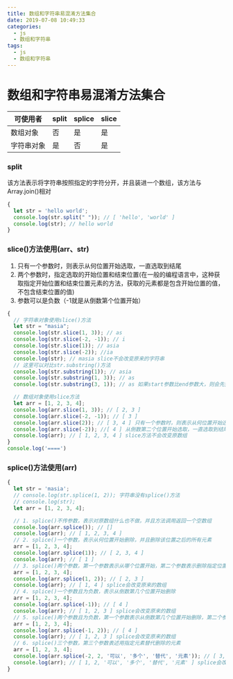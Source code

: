 ```yaml
---
title: 数组和字符串易混淆方法集合
date: 2019-07-08 10:49:33
categories:
  - js
  - 数组和字符串
tags:
  - js
  - 数组和字符串
---
```


# 数组和字符串易混淆方法集合
可使用者 | split | splice | slice
-|-|-|-
数组对象 | 否 | 是 | 是
字符串对象 | 是 | 否 | 是
<!-- more -->
### split
该方法表示将字符串按照指定的字符分开，并且装进一个数组，该方法与Array.join()相对
```javascript
{
  let str = 'hello world';
  console.log(str.split(" ")); // [ 'hello', 'world' ]
  console.log(str); // hello world
} 
```
### slice()方法使用(arr、str)
1. 只有一个参数时，则表示从何位置开始选取，一直选取到结尾
2. 两个参数时，指定选取的开始位置和结束位置(在一般的编程语言中，这种获取指定开始位置和结束位置元素的方法，获取的元素都是包含开始位置的值，不包含结束位置的值)
3. 参数可以是负数（-1就是从倒数第个位置开始）
```javascript
{
  // 字符串对象使用slice()方法
  let str = "masia";
  console.log(str.slice(1, 3)); // as
  console.log(str.slice(-2, -1)); // i
  console.log(str.slice(1)); // asia 
  console.log(str.slice(-2)); //ia 
  console.log(str); // masia slice不会改变原来的字符串
  // 这里可以对比str.substring()方法
  console.log(str.substring(1)); // asia
  console.log(str.substring(1, 3)); // as
  console.log(str.substring(3, 1)); // as 如果start参数比end参数大，则会先交换参数

  // 数组对象使用slice方法
  let arr = [1, 2, 3, 4];
  console.log(arr.slice(1, 3)); // [ 2, 3 ]
  console.log(arr.slice(-2, -1)); // [ 3 ]
  console.log(arr.slice(2)); // [ 3, 4 ] 只有一个参数时，则表示从何位置开始选取，一直选取到结尾
  console.log(arr.slice(-2)); //[ 4 ] 从倒数第二个位置开始选取，一直选取到结尾
  console.log(arr); // [ 1, 2, 3, 4 ] slice方法不会改变原数组
}
console.log('====')
```
### splice()方法使用(arr)
```javascript
{
  let str = 'masia';
  // console.log(str.splice(1, 2)); 字符串没有splice()方法
  // console.log(str);
  let arr = [1, 2, 3, 4];

  // 1. splice()不传参数，表示对原数组什么也不做，并且方法调用返回一个空数组
  console.log(arr.splice()); // []
  console.log(arr); // [ 1, 2, 3, 4 ]
  // 2. splice()一个参数，表示从何位置开始删除，并且删除该位置之后的所有元素
  arr = [1, 2, 3, 4];
  console.log(arr.splice(1)); // [ 2, 3, 4 ]
  console.log(arr); // [ 1 ]
  // 3. splice()两个参数，第一个参数表示从哪个位置开始，第二个参数表示删除指定位置之后几个元素
  arr = [1, 2, 3, 4];
  console.log(arr.splice(1, 2)); // [ 2, 3 ]
  console.log(arr); // [ 1, 4 ] splice会改变原来的数组
  // 4. splice()一个参数且为负数，表示从倒数第几个位置开始删除
  arr = [1, 2, 3, 4];
  console.log(arr.splice(-1)); // [ 4 ]
  console.log(arr); // [ 1, 2, 3 ] splice会改变原来的数组
  // 5. splice()两个参数且为负数，第一个参数表示从倒数第几个位置开始删除，第二个参数表示删除几个
  arr = [1, 2, 3, 4];
  console.log(arr.splice(-1, 2)); // [ 4 ]
  console.log(arr); // [ 1, 2, 3 ] splice会改变原来的数组
  // 6. splice()三个参数，第三个参数表述用指定元素替代删除的元素
  arr = [1, 2, 3, 4];
  console.log(arr.splice(-2, 2, '可以', '多个', '替代', '元素')); // [ 3, 4 ]
  console.log(arr); // [ 1, 2, '可以', '多个', '替代', '元素' ] splice会改变原来的数组
}
```